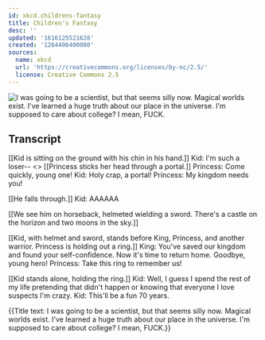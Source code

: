 ```yaml
---
id: xkcd.childrens-fantasy
title: Children's Fantasy
desc: ''
updated: '1616125521628'
created: '1264406400000'
sources:
  name: xkcd
  url: 'https://creativecommons.org/licenses/by-nc/2.5/'
  license: Creative Commons 2.5
---
```

![I was going to be a scientist, but that seems silly now. Magical worlds exist. I've learned a huge truth about our place in the universe. I'm supposed to care about college? I mean, FUCK.](https://imgs.xkcd.com/comics/childrens_fantasy.png)

## Transcript
[[Kid is sitting on the ground with his chin in his hand.]]
Kid: I'm such a loser--
<<POP>>
[[Princess sticks her head through a portal.]]
Princess: Come quickly, young one!
Kid: Holy crap, a portal!
Princess: My kingdom needs you!

[[He falls through.]]
Kid: AAAAAA

[[We see him on horseback, helmeted wielding a sword. There's a castle on the horizon and two moons in the sky.]]

[[Kid, with helmet and sword, stands before King, Princess, and another warrior. Princess is holding out a ring.]]
King: You've saved our kingdom and found your self-confidence. Now it's time to return home. Goodbye, young hero!
Princess: Take this ring to remember us!

[[Kid stands alone, holding the ring.]]
Kid: Well, I guess I spend the rest of my life pretending that didn't happen or knowing that everyone I love suspects I'm crazy.
Kid: This'll be a fun 70 years.

{{Title text: I was going to be a scientist, but that seems silly now. Magical worlds exist. I've learned a huge truth about our place in the universe. I'm supposed to care about college? I mean, FUCK.}}
